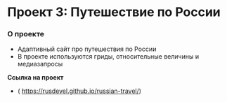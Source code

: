 # Проект 3: Путешествие по России

### О проекте
* Адаптивный сайт про путешествия по России
* В проекте используются гриды, относительные величины и медиазапросы

**Ссылка на проект**

* ( https://rusdevel.github.io/russian-travel/)


